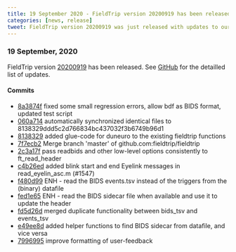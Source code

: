 ```yaml
---
title: 19 September 2020 - FieldTrip version 20200919 has been released
categories: [news, release]
tweet: FieldTrip version 20200919 was just released with updates to our BIDS functions. Check the latest and greatest here! http://www.fieldtriptoolbox.org/#19-september-2020
---
```


### 19 September, 2020

FieldTrip version [20200919](http://github.com/fieldtrip/fieldtrip/releases/tag/20200919) has been released.
See [GitHub](https://github.com/fieldtrip/fieldtrip/compare/20200914...20200919) for the detailled list of updates.

#### Commits

- [8a3874f](http://github.com/fieldtrip/fieldtrip/commit/8a3874f) fixed some small regression errors, allow bdf as BIDS format, updated test script
- [060a714](http://github.com/fieldtrip/fieldtrip/commit/060a714) automatically synchronized identical files to 8138329ddd5c2d766834bc437032f3b6749b96d1
- [8138329](http://github.com/fieldtrip/fieldtrip/commit/8138329) added glue-code for duneuro to the existing fieldtrip functions
- [7f7ecb2](http://github.com/fieldtrip/fieldtrip/commit/7f7ecb2) Merge branch 'master' of github.com:fieldtrip/fieldtrip
- [2c3a17f](http://github.com/fieldtrip/fieldtrip/commit/2c3a17f) pass readbids and other low-level options consistently to ft_read_header
- [c4b26ed](http://github.com/fieldtrip/fieldtrip/commit/c4b26ed) added blink start and end Eyelink messages in read_eyelin_asc.m (#1547)
- [f480d99](http://github.com/fieldtrip/fieldtrip/commit/f480d99) ENH - read the BIDS events.tsv instead of the triggers from the (binary) datafile
- [fed1e65](http://github.com/fieldtrip/fieldtrip/commit/fed1e65) ENH - read the BIDS sidecar file when available and use it to update the header
- [fd5d26d](http://github.com/fieldtrip/fieldtrip/commit/fd5d26d) merged duplicate functionality between bids_tsv and events_tsv
- [e49ee8d](http://github.com/fieldtrip/fieldtrip/commit/e49ee8d) added helper functions to find BIDS sidecar from datafile, and vice versa
- [7996995](http://github.com/fieldtrip/fieldtrip/commit/7996995) improve formatting of user-feedback
